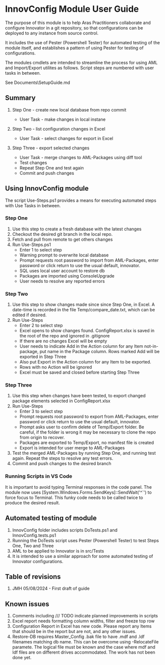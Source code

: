 # InnovConfig Module User Guide

The purpose of this module is to help Aras Practitioners collaborate and configure Innovator in a git repository, so that configurations can be deployed to any instance from source control.

It includes the use of Pester (Powershell Tester) for automated testing of the module itself, and establishes a pattern of using Pester for testing of configurations.

The modules cmdlets are intended to streamline the process for using AML and Import/Export utilites as follows. Script steps are numbered with user tasks in between.

See Documents\SetupGuide.md

## Summary

1. Step One - create new local database from repo commit
    - User Task - make changes in local instane

1. Step Two - list configuration changes in Excel
    - User Task - select changes for export in Excel

1. Step Three - export selected changes
    - User Task - merge changes to AML-Packages using diff tool
    - Test changes
    - Repeat Step One and test again
    - Commit and push changes

## Using InnovConfig module

The script Use-Steps.ps1 provides a means for executing automated steps with Use Tasks in between.

### Step One

1. Use this step to create a fresh database with the latest changes
1. Checkout the desired git branch in the local repo.
1. Fetch and pull from remote to get others changes
1. Run Use-Steps.ps1
    - Enter 1 to select step
    - Warning prompt to overwrite local database
    - Prompt requests root password to import from AML-Packages, enter password or click return to use the usual default, innovator.
    - SQL uses local user account to restore db
    - Packages are imported using ConsoleUpgrade
    - User needs to resolve any reported errors

### Step Two

1. Use this step to show changes made since since Step One, in Excel. A date-time is recorded in the file Temp/compare_date.txt, which can be edited if desired.
1. Run Use-Steps
    - Enter 2 to select step
    - Excel opens to show changes found. ConfigReport.xlsx is saved in the root of the repo and ignored in .gitignore
    - If there are no changes Excel will be empty
    - User needs to indicate Add in the Action column for any Item not-in-package, put name in the Package column. Rows marked Add will be exported in Step Three
    - Also put Export in the Action column for any Item to be exported.
    - Rows with no Action will be ignored
    - Excel must be saved and closed before starting Step Three

### Step Three

1. Use this step when changes have been tested, to export changed package elements selected in ConfigReport.xlsx
1. Run Use-Steps
    - Enter 3 to select step
    - Prompt requests root password to export from AML-Packages, enter password or click return to use the usual default, innovator.
    - Prompt asks user to confirm delete of Temp/Export folder. Be careful, if the folder is wrong it may be necessary to clone the repo from origin to recover.
    - Packages are exported to Temp/Export, no manifest file is created
    - Export is intended for user merge to AML-Packages
1. Test the merged AML-Packages by running Step One, and running test again. Repeat the steps to resolve any test errors.
1. Commit and push changes to the desired branch

### Running Scripts in VS Code

It is important to avoid typing Terminal responses in the code panel.
The module now uses [System.Windows.Forms.SendKeys]::SendWait('^`')
to force focus to Terminal. This funky code needs to be called twice to produce the desired result.

## Automated testing of module

1. InnovConfig folder includes scripts DoTests.ps1 and InnovConfig.tests.ps1
1. Running the DoTests script uses Pester (Powershell Tester) to test Steps One, Two and Three
1. AML to be applied to Innovator is in src/Tests
1. It is intended to use a similar approach for some automated testing of Innovator configurations.

## Table of revisions

1. JMH 05/08/2024 - First draft of guide

## Known issues

1. Comments including /// TODO indicate planned improvements in scripts
1. Excel report needs formatting column widths, filter and freeze top row
1. Configuration Report in Excel has new code. Please report any Items that should be in the report but are not, and any other issues.
1. Restore-DB requires Master_Config .bak file to have .mdf and .ldf filenames matching db name. This can be overcome using -RelocateFile paramete. The logical file must be known and the case where mdf and ldf files are on different drives accommodated. The work has not been done yet.
